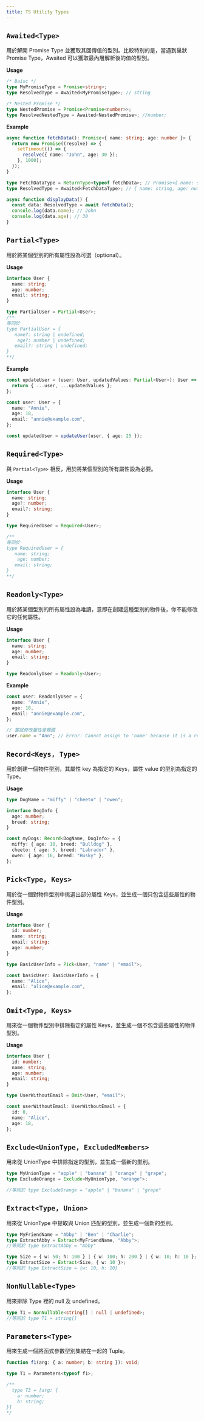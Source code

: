 ```yaml
---
title: TS Utility Types
---
```


## `Awaited<Type>`

用於解開 Promise Type 並獲取其回傳值的型別。比較特別的是，當遇到巢狀 Promise Type，Awaited 可以獲取最內層解析後的值的型別。

**Usage**

```ts
/* Baisc */
type MyPromiseType = Promise<string>;
type ResolvedType = Awaited<MyPromiseType>; // string

/* Nested Promise */
type NestedPromise = Promise<Promise<number>>;
type ResolvedNestedType = Awaited<NestedPromise>; //number;
```

**Example**

```ts
async function fetchData(): Promise<{ name: string; age: number }> {
  return new Promise((resolve) => {
    setTimeout(() => {
      resolve({ name: "John", age: 30 });
    }, 1000);
  });
}

type FetchDataType = ReturnType<typeof fetchData>; // Promise<{ name: string, age: number }>
type ResolvedType = Awaited<FetchDataType>; // { name: string, age: number }

async function displayData() {
  const data: ResolvedType = await fetchData();
  console.log(data.name); // John
  console.log(data.age); // 30
}
```

## `Partial<Type>`

用於將某個型別的所有屬性設為可選（optional）。

**Usage**

```ts
interface User {
  name: string;
  age: number;
  email: string;
}

type PartialUser = Partial<User>;
/** 
等同於
type PartialUser = {
   name?: string | undefined;
    age?: number | undefined;
   email?: string | undefined;
} 
**/
```

**Example**

```ts
const updateUser = (user: User, updatedValues: Partial<User>): User => {
  return { ...user, ...updatedValues };
};

const user: User = {
  name: "Annie",
  age: 18,
  email: "annie@example.com",
};

const updatedUser = updateUser(user, { age: 25 });
```

## `Required<Type>`

與 `Partial<Type>` 相反，用於將某個型別的所有屬性設為必要。

**Usage**

```ts
interface User {
  name: string;
  age?: number;
  email?: string;
}

type RequiredUser = Required<User>;

/** 
等同於
type RequiredUser = {
   name: string;
    age: number;
   email: string;
} 
**/
```

## `Readonly<Type>`

用於將某個型別的所有屬性設為唯讀，意即在創建這種型別的物件後，你不能修改它的任何屬性。

**Usage**

```ts
interface User {
  name: string;
  age: number;
  email: string;
}

type ReadonlyUser = Readonly<User>;
```

**Example**

```ts
const user: ReadonlyUser = {
  name: "Annie",
  age: 18,
  email: "annie@example.com",
};

// 嘗試修改屬性會報錯
user.name = "Ann"; // Error: Cannot assign to 'name' because it is a read-only property.
```

## `Record<Keys, Type>`

用於創建一個物件型別，其屬性 key 為指定的 Keys，屬性 value 的型別為指定的 Type。

**Usage**

```ts
type DogName = "miffy" | "cheeto" | "owen";

interface DogInfo {
  age: number;
  breed: string;
}

const myDogs: Record<DogName, DogInfo> = {
  miffy: { age: 10, breed: "Bulldog" },
  cheeto: { age: 5, breed: "Labrador" },
  owen: { age: 16, breed: "Husky" },
};
```

## `Pick<Type, Keys>`

用於從一個對物件型別中挑選出部分屬性 Keys，並生成一個只包含這些屬性的物件型別。

**Usage**

```ts
interface User {
  id: number;
  name: string;
  email: string;
  age: number;
}

type BasicUserInfo = Pick<User, "name" | "email">;

const basicUser: BasicUserInfo = {
  name: "Alice",
  email: "alice@example.com",
};
```

## `Omit<Type, Keys>`

用來從一個物件型別中排除指定的屬性 Keys，並生成一個不包含這些屬性的物件型別。

**Usage**

```ts
interface User {
  id: number;
  name: string;
  age: number;
  email: string;
}

type UserWithoutEmail = Omit<User, "email">;

const userWithoutEmail: UserWithoutEmail = {
  id: 0,
  name: "Alice",
  age: 18,
};
```

## `Exclude<UnionType, ExcludedMembers>`

用來從 UnionType 中排除指定的型別，並生成一個新的型別。

```ts
type MyUnionType = "apple" | "banana" | "orange" | "grape";
type ExcludeOrange = Exclude<MyUnionType, "orange">;

//等同於 tpye ExcludeOrange = "apple" | "banana" | "grape"
```

## `Extract<Type, Union>`

用來從 UnionType 中提取與 Union 匹配的型別，並生成一個新的型別。

```ts
type MyFriendName = "Abby" | "Ben" | "Charlie";
type ExtractAbby = Extract<MyFriendName, "Abby">;
//等同於 type ExtractAbby = "Abby"

type Size = { w: 50; h: 100 } | { w: 100; h: 200 } | { w: 10; h: 10 };
type ExtractSize = Extract<Size, { w: 10 }>;
//等同於 type ExtractSize = {w: 10, h: 10}
```

## `NonNullable<Type>`

用來排除 Type 裡的 null 及 undefined。

```ts
type T1 = NonNullable<string[] | null | undefined>;
//等同於 type T1 = string[]
```

## `Parameters<Type>`

用來生成一個將函式參數型別集結在一起的 Tuple。

```ts
function f1(arg: { a: number; b: string }): void;

type T1 = Parameters<typeof f1>;

/** 
  type T3 = [arg: {
    a: number;
    b: string;
}]
*/
```
